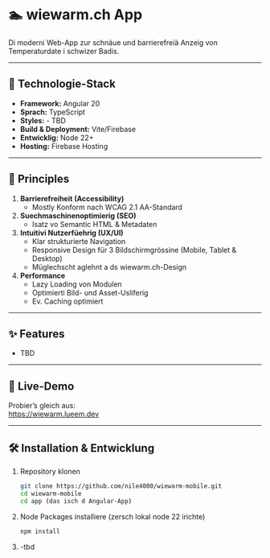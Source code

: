 # 🏊 wiewarm.ch App

Di moderni Web-App zur schnäue und barrierefreiä Anzeig von Temperaturdate i schwizer Badis.

---

## 🔧 Technologie-Stack

- **Framework:** Angular 20  
- **Sprach:** TypeScript  
- **Styles:** - TBD 
- **Build & Deployment:** Vite/Firebase
- **Entwicklig:** Node 22+
- **Hosting:** Firebase Hosting

---

## 🎯 Principles

1. **Barrierefreiheit (Accessibility)**  
   - Mostly Konform nach WCAG 2.1 AA-Standard
2. **Suechmaschinenoptimierig (SEO)**  
   - Isatz vo Semantic HTML & Metadaten
3. **Intuitivi Nutzerfüehrig (UX/UI)**
   - Klar strukturierte Navigation  
   - Responsive Design für 3 Bildschirmgrössine (Mobile, Tablet & Desktop)
   - Müglechscht aglehnt a ds wiewarm.ch-Design 
4. **Performance**
   - Lazy Loading von Modulen  
   - Optimierti Bild- und Asset-Usliferig 
   - Ev. Caching optimiert

---

## ✨ Features

- TBD

---

## 📱 Live-Demo

Probier’s gleich aus:  
https://wiewarm.lueem.dev

---

## 🛠️ Installation & Entwicklung

1. Repository klonen  
   ```bash
   git clone https://github.com/nile4000/wiewarm-mobile.git
   cd wiewarm-mobile
   cd app (das isch d Angular-App)
   ```
   
2. Node Packages installiere (zersch lokal node 22 irichte)
   ```bash
   npm install
   ```
3. -tbd
